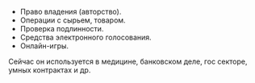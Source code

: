 - Право владения (авторство).
- Операции с сырьем, товаром.
- Проверка подлинности.
- Средства электронного голосования.
- Онлайн-игры.

Сейчас он используется в медицине, банковском деле, гос секторе, умных контрактах и др.